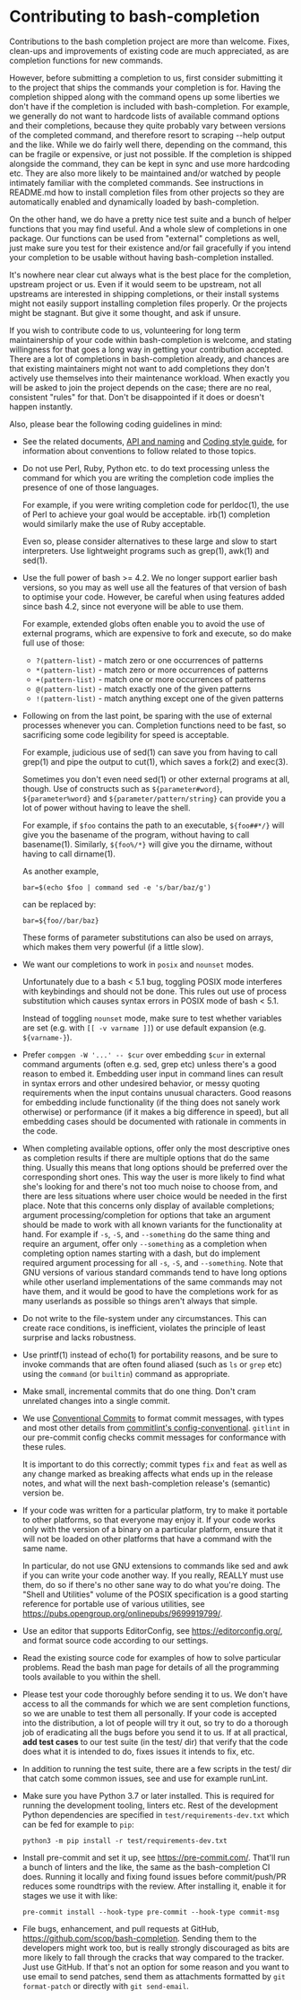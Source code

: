# Contributing to bash-completion

Contributions to the bash completion project are more than
welcome. Fixes, clean-ups and improvements of existing code are much
appreciated, as are completion functions for new commands.

However, before submitting a completion to us, first consider submitting it to
the project that ships the commands your completion is for. Having the
completion shipped along with the command opens up some liberties we don't have
if the completion is included with bash-completion. For example, we generally
do not want to hardcode lists of available command options and their
completions, because they quite probably vary between versions of the completed
command, and therefore resort to scraping --help output and the like. While we
do fairly well there, depending on the command, this can be fragile or
expensive, or just not possible. If the completion is shipped alongside the
command, they can be kept in sync and use more hardcoding etc. They are also
more likely to be maintained and/or watched by people intimately familiar with
the completed commands. See instructions in README.md how to install completion
files from other projects so they are automatically enabled and dynamically
loaded by bash-completion.

On the other hand, we do have a pretty nice test suite and a bunch of helper
functions that you may find useful. And a whole slew of completions in one
package. Our functions can be used from "external" completions as well, just
make sure you test for their existence and/or fail gracefully if you intend
your completion to be usable without having bash-completion installed.

It's nowhere near clear cut always what is the best place for the completion,
upstream project or us. Even if it would seem to be upstream, not all upstreams
are interested in shipping completions, or their install systems might not
easily support installing completion files properly. Or the projects might be
stagnant. But give it some thought, and ask if unsure.

If you wish to contribute code to us, volunteering for long term maintainership
of your code within bash-completion is welcome, and stating willingness for
that goes a long way in getting your contribution accepted. There are a lot of
completions in bash-completion already, and chances are that existing
maintainers might not want to add completions they don't actively use
themselves into their maintenance workload. When exactly you will be asked to
join the project depends on the case; there are no real, consistent "rules" for
that. Don't be disappointed if it does or doesn't happen instantly.

Also, please bear the following coding guidelines in mind:

- See the related documents, [API and naming](doc/api-and-naming.md) and
  [Coding style guide](doc/styleguide.md), for information about conventions to
  follow related to those topics.

- Do not use Perl, Ruby, Python etc. to do text processing unless the
  command for which you are writing the completion code implies the
  presence of one of those languages.

  For example, if you were writing completion code for perldoc(1), the
  use of Perl to achieve your goal would be acceptable. irb(1)
  completion would similarly make the use of Ruby acceptable.

  Even so, please consider alternatives to these large and slow to
  start interpreters. Use lightweight programs such as grep(1), awk(1)
  and sed(1).

- Use the full power of bash >= 4.2. We no longer support earlier bash
  versions, so you may as well use all the features of that version of
  bash to optimise your code. However, be careful when using features
  added since bash 4.2, since not everyone will be able to use them.

  For example, extended globs often enable you to avoid the use of
  external programs, which are expensive to fork and execute, so do
  make full use of those:

  - `?(pattern-list)` - match zero or one occurrences of patterns
  - `*(pattern-list)` - match zero or more occurrences of patterns
  - `+(pattern-list)` - match one or more occurrences of patterns
  - `@(pattern-list)` - match exactly one of the given patterns
  - `!(pattern-list)` - match anything except one of the given patterns

- Following on from the last point, be sparing with the use of
  external processes whenever you can. Completion functions need to be
  fast, so sacrificing some code legibility for speed is acceptable.

  For example, judicious use of sed(1) can save you from having to
  call grep(1) and pipe the output to cut(1), which saves a fork(2)
  and exec(3).

  Sometimes you don't even need sed(1) or other external programs at
  all, though. Use of constructs such as `${parameter#word}`,
  `${parameter%word}` and `${parameter/pattern/string}` can provide
  you a lot of power without having to leave the shell.

  For example, if `$foo` contains the path to an executable,
  `${foo##*/}` will give you the basename of the program, without
  having to call basename(1). Similarly, `${foo%/*}` will give you the
  dirname, without having to call dirname(1).

  As another example,

  ```shell
  bar=$(echo $foo | command sed -e 's/bar/baz/g')
  ```

  can be replaced by:

  ```shell
  bar=${foo//bar/baz}
  ```

  These forms of parameter substitutions can also be used on arrays,
  which makes them very powerful (if a little slow).

- We want our completions to work in `posix` and `nounset` modes.

  Unfortunately due to a bash < 5.1 bug, toggling POSIX mode
  interferes with keybindings and should not be done. This rules out
  use of process substitution which causes syntax errors in POSIX mode
  of bash < 5.1.

  Instead of toggling `nounset` mode, make sure to test whether
  variables are set (e.g. with `[[ -v varname ]]`) or use default
  expansion (e.g. `${varname-}`).

- Prefer `compgen -W '...' -- $cur` over embedding `$cur` in external
  command arguments (often e.g. sed, grep etc) unless there's a good
  reason to embed it. Embedding user input in command lines can result
  in syntax errors and other undesired behavior, or messy quoting
  requirements when the input contains unusual characters. Good
  reasons for embedding include functionality (if the thing does not
  sanely work otherwise) or performance (if it makes a big difference
  in speed), but all embedding cases should be documented with
  rationale in comments in the code.

- When completing available options, offer only the most descriptive
  ones as completion results if there are multiple options that do the
  same thing. Usually this means that long options should be preferred
  over the corresponding short ones. This way the user is more likely
  to find what she's looking for and there's not too much noise to
  choose from, and there are less situations where user choice would
  be needed in the first place. Note that this concerns only display
  of available completions; argument processing/completion for options
  that take an argument should be made to work with all known variants
  for the functionality at hand. For example if `-s`, `-S`, and
  `--something` do the same thing and require an argument, offer only
  `--something` as a completion when completing option names starting
  with a dash, but do implement required argument processing for all
  `-s`, `-S`, and `--something`. Note that GNU versions of various
  standard commands tend to have long options while other userland
  implementations of the same commands may not have them, and it would
  be good to have the completions work for as many userlands as
  possible so things aren't always that simple.

- Do not write to the file-system under any circumstances. This can
  create race conditions, is inefficient, violates the principle of
  least surprise and lacks robustness.

- Use printf(1) instead of echo(1) for portability reasons, and be
  sure to invoke commands that are often found aliased (such as `ls`
  or `grep` etc) using the `command` (or `builtin`) command as
  appropriate.

- Make small, incremental commits that do one thing. Don't cram
  unrelated changes into a single commit.

- We use [Conventional Commits](https://www.conventionalcommits.org/)
  to format commit messages, with types and most other details from
  [commitlint's config-conventional](https://github.com/conventional-changelog/commitlint/tree/master/%40commitlint/config-conventional).
  `gitlint` in our pre-commit config checks commit messages for
  conformance with these rules.

  It is important to do this correctly; commit types `fix` and `feat`
  as well as any change marked as breaking affects what ends up in the
  release notes, and what will the next bash-completion release's
  (semantic) version be.

- If your code was written for a particular platform, try to make it
  portable to other platforms, so that everyone may enjoy it. If your
  code works only with the version of a binary on a particular
  platform, ensure that it will not be loaded on other platforms that
  have a command with the same name.

  In particular, do not use GNU extensions to commands like sed and
  awk if you can write your code another way. If you really, REALLY must
  use them, do so if there's no other sane way to do what you're doing.
  The "Shell and Utilities" volume of the POSIX specification is a good
  starting reference for portable use of various utilities, see
  <https://pubs.opengroup.org/onlinepubs/9699919799/>.

- Use an editor that supports EditorConfig, see <https://editorconfig.org/>,
  and format source code according to our settings.

- Read the existing source code for examples of how to solve
  particular problems. Read the bash man page for details of all the
  programming tools available to you within the shell.

- Please test your code thoroughly before sending it to us. We don't
  have access to all the commands for which we are sent completion
  functions, so we are unable to test them all personally. If your
  code is accepted into the distribution, a lot of people will try it
  out, so try to do a thorough job of eradicating all the bugs before
  you send it to us. If at all practical, **add test cases** to our
  test suite (in the test/ dir) that verify that the code does what it
  is intended to do, fixes issues it intends to fix, etc.

- In addition to running the test suite, there are a few scripts in the test/
  dir that catch some common issues, see and use for example runLint.

- Make sure you have Python 3.7 or later installed. This is required for
  running the development tooling, linters etc. Rest of the development
  Python dependencies are specified in `test/requirements-dev.txt` which
  can be fed for example to `pip`:

  ```shell
  python3 -m pip install -r test/requirements-dev.txt
  ```

- Install pre-commit and set it up, see <https://pre-commit.com/>.
  That'll run a bunch of linters and the like, the same as the
  bash-completion CI does. Running it locally and fixing found issues before
  commit/push/PR reduces some roundtrips with the review.
  After installing it, enable it for stages we use it with like:

  ```shell
  pre-commit install --hook-type pre-commit --hook-type commit-msg
  ```

- File bugs, enhancement, and pull requests at GitHub,
  <https://github.com/scop/bash-completion>.
  Sending them to the developers might work too, but is really strongly
  discouraged as bits are more likely to fall through the cracks that
  way compared to the tracker. Just use GitHub. If that's not an
  option for some reason and you want to use email to send patches,
  send them as attachments formatted by `git format-patch` or directly
  with `git send-email`.
